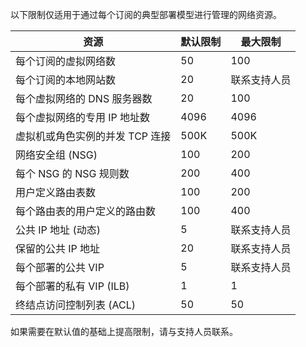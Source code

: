 以下限制仅适用于通过每个订阅的典型部署模型进行管理的网络资源。

资源| 默认限制 | 最大限制
--- | --- | --- 
每个订阅的虚拟网络数 | 50 | 100
每个订阅的本地网站数 | 20 | 联系支持人员
每个虚拟网络的 DNS 服务器数 | 20 | 100
每个虚拟网络的专用 IP 地址数 | 4096 | 4096
虚拟机或角色实例的并发 TCP 连接 | 500K | 500K 
网络安全组 (NSG) | 100 | 200
每个 NSG 的 NSG 规则数 | 200 | 400
用户定义路由表数 | 100 | 200
每个路由表的用户定义的路由数 | 100 | 400
公共 IP 地址 (动态) | 5 | 联系支持人员
保留的公共 IP 地址 | 20 | 联系支持人员
每个部署的公共 VIP | 5 | 联系支持人员
每个部署的私有 VIP (ILB) | 1 | 1
终结点访问控制列表 (ACL) | 50 | 50

如果需要在默认值的基础上提高限制，请与支持人员联系。

<!---HONumber=Mooncake_0418_2016-->